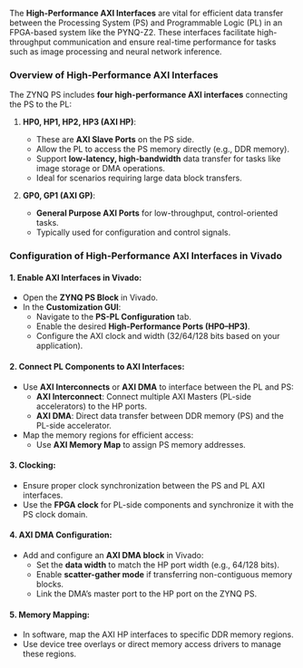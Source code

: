 The **High-Performance AXI Interfaces** are vital for efficient data transfer between the Processing System (PS) and Programmable Logic (PL) in an FPGA-based system like the PYNQ-Z2. These interfaces facilitate high-throughput communication and ensure real-time performance for tasks such as image processing and neural network inference.
### **Overview of High-Performance AXI Interfaces**

The ZYNQ PS includes **four high-performance AXI interfaces** connecting the PS to the PL:

1. **HP0, HP1, HP2, HP3 (AXI HP)**:
    
    - These are **AXI Slave Ports** on the PS side.
    - Allow the PL to access the PS memory directly (e.g., DDR memory).
    - Support **low-latency, high-bandwidth** data transfer for tasks like image storage or DMA operations.
    - Ideal for scenarios requiring large data block transfers.
2. **GP0, GP1 (AXI GP)**:
    
    - **General Purpose AXI Ports** for low-throughput, control-oriented tasks.
    - Typically used for configuration and control signals.

### **Configuration of High-Performance AXI Interfaces in Vivado**

#### 1. **Enable AXI Interfaces in Vivado**:

- Open the **ZYNQ PS Block** in Vivado.
- In the **Customization GUI**:
    - Navigate to the **PS-PL Configuration** tab.
    - Enable the desired **High-Performance Ports (HP0–HP3)**.
    - Configure the AXI clock and width (32/64/128 bits based on your application).

#### 2. **Connect PL Components to AXI Interfaces**:

- Use **AXI Interconnects** or **AXI DMA** to interface between the PL and PS:
    - **AXI Interconnect**: Connect multiple AXI Masters (PL-side accelerators) to the HP ports.
    - **AXI DMA**: Direct data transfer between DDR memory (PS) and the PL-side accelerator.
- Map the memory regions for efficient access:
    - Use **AXI Memory Map** to assign PS memory addresses.

#### 3. **Clocking**:

- Ensure proper clock synchronization between the PS and PL AXI interfaces.
- Use the **FPGA clock** for PL-side components and synchronize it with the PS clock domain.

#### 4. **AXI DMA Configuration**:

- Add and configure an **AXI DMA block** in Vivado:
    - Set the **data width** to match the HP port width (e.g., 64/128 bits).
    - Enable **scatter-gather mode** if transferring non-contiguous memory blocks.
    - Link the DMA’s master port to the HP port on the ZYNQ PS.

#### 5. **Memory Mapping**:

- In software, map the AXI HP interfaces to specific DDR memory regions.
- Use device tree overlays or direct memory access drivers to manage these regions.